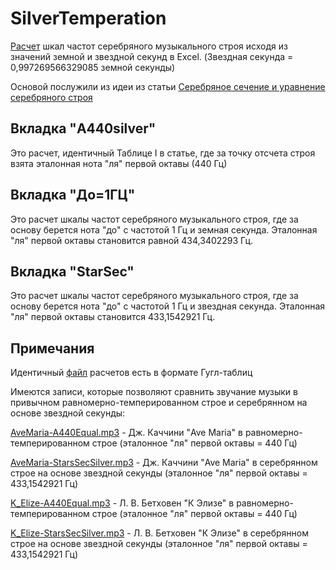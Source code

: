 # SilverTemperation
[Расчет](https://github.com/AndreyVorozhko/SilverTemperation/raw/main/Серебряный%20строй.xls "Скачать файл расчета в формате Excel") шкал частот серебряного музыкального строя исходя из значений земной и звездной секунд в Excel. (Звездная секунда = 0,997269566329085 земной секунды)

Основой послужили из идеи из статьи [Серебряное сечение и уравнение серебряного строя](http://chernov-trezin.narod.ru/ZS_1_borbat.htm "Читать статью")

## Вкладка "A440silver"
Это расчет, идентичный Таблице I в статье, где за точку отсчета строя взята эталонная нота "ля" первой октавы (440 Гц)

## Вкладка "До=1ГЦ"
Это расчет шкалы частот серебряного музыкального строя, где за основу берется нота "до" с частотой 1 Гц и земная секунда. Эталонная "ля" первой октавы становится равной 434,3402293 Гц.

## Вкладка "StarSec"
Это расчет шкалы частот серебряного музыкального строя, где за основу берется нота "до" с частотой 1 Гц и звездная секунда. Эталонная "ля" первой октавы становится 433,1542921 Гц.

## Примечания
Идентичный [файл](https://drive.google.com/file/d/1AwvIaKzoXFhIgMEQi1tB9Ozcyn9ZRcAT/view?usp=sharing "Перейти в Гугл-таблицы") расчетов есть в формате Гугл-таблиц

Имеются записи, которые позволяют сравнить звучание музыки в привычном равномерно-темперированном строе и серебрянном на основе звездной секунды:

[AveMaria-A440Equal.mp3](https://github.com/AndreyVorozhko/SilverTemperation/raw/main/AveMaria-A440Equal.mp3 "Дж. Каччини 'Ave Maria' в равномерно-темперированном строе") - Дж. Каччини "Ave Maria" в равномерно-темперированном строе (эталонное "ля" первой октавы = 440 Гц)

[AveMaria-StarsSecSilver.mp3](https://github.com/AndreyVorozhko/SilverTemperation/raw/main/AveMaria-StarsSecSilver.mp3 "Дж. Каччини 'Ave Maria' в серебрянном строе на основе звездной секунды") - Дж. Каччини "Ave Maria" в серебрянном строе на основе звездной секунды (эталонное "ля" первой октавы = 433,1542921 Гц)

[K_Elize-A440Equal.mp3](https://github.com/AndreyVorozhko/SilverTemperation/raw/main/K_Elize-A440Equal.mp3 "Л. В. Бетховен 'К Элизе' в равномерно-темперированном строе") - Л. В. Бетховен "К Элизе" в равномерно-темперированном строе (эталонное "ля" первой октавы = 440 Гц)

[K_Elize-StarsSecSilver.mp3](https://github.com/AndreyVorozhko/SilverTemperation/raw/main/K_Elize-StarsSecSilver.mp3 "Л. В. Бетховен 'К Элизе' в серебрянном строе на основе звездной секунды") - Л. В. Бетховен "К Элизе" в серебрянном строе на основе звездной секунды (эталонное "ля" первой октавы = 433,1542921 Гц)
